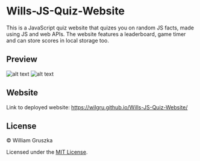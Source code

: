 # Wills-JS-Quiz-Website

This is a JavaScript quiz website that quizes you on random JS facts, made using JS and web APIs. The website features a leaderboard, game timer and can store scores in local storage too. 

## Preview

![alt text](https://github.com/wilgru/Wills-JS-Quiz-Website/blob/main/assets/images/1.png)
![alt text](https://github.com/wilgru/Wills-JS-Quiz-Website/blob/main/assets/images/2.png)

## Website

Link to deployed website: https://wilgru.github.io/Wills-JS-Quiz-Website/

## License

&copy; William Gruszka

Licensed under the [MIT License](./LICENSE.txt).
